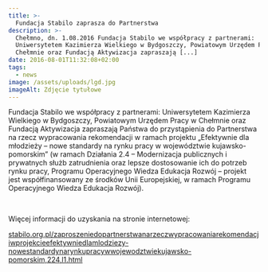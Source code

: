 ```yaml
---
title: >-
  Fundacja Stabilo zaprasza do Partnerstwa
description: >-
  Chełmno, dn. 1.08.2016 Fundacja Stabilo we współpracy z partnerami:
  Uniwersytetem Kazimierza Wielkiego w Bydgoszczy, Powiatowym Urzędem Pracy w
  Chełmnie oraz Fundacją Aktywizacja zapraszają [...]
date: 2016-08-01T11:32:08+02:00
tags:
  - news
image: /assets/uploads/lgd.jpg
imageAlt: Zdjęcie tytułowe
---
```

Fundacja Stabilo we współpracy z partnerami: Uniwersytetem Kazimierza Wielkiego w Bydgoszczy, Powiatowym Urzędem Pracy w Chełmnie oraz Fundacją Aktywizacja zapraszają Państwa do przystąpienia do Partnerstwa na rzecz wypracowania rekomendacji w ramach projektu „Efektywnie dla młodzieży – nowe standardy na rynku pracy w województwie kujawsko-pomorskim” (w ramach Działania 2.4 – Modernizacja publicznych i prywatnych służb zatrudnienia oraz lepsze dostosowanie ich do potrzeb rynku pracy, Programu Operacyjnego Wiedza Edukacja Rozwój – projekt jest współfinansowany ze środków Unii Europejskiej, w ramach Programu Operacyjnego Wiedza Edukacja Rozwój).

<br>

Więcej informacji do uzyskania na stronie internetowej:

[stabilo.org.pl/zaproszeniedopartnerstwanarzeczwypracowaniarekomendacjiwprojekcieefektywniedlamlodziezy-nowestandardynarynkupracywwojewodztwiekujawsko-pomorskim,224,l1.html](stabilo.org.pl/zaproszeniedopartnerstwanarzeczwypracowaniarekomendacjiwprojekcieefektywniedlamlodziezy-nowestandardynarynkupracywwojewodztwiekujawsko-pomorskim,224,l1.html)
